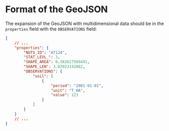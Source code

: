 # Format of the GeoJSON

The expansion of the GeoJSON with multidimensional data should be in the `properties` field with the `OBSERVATIONS` field:

```json
{
    // ...
    "properties": {
        "NUTS_ID": "AT124",
        "STAT_LEVL_": 3,
        "SHAPE_AREA": 0.582627509491,
        "SHAPE_LEN": 3.03923142882,
        "OBSERVATIONS": {
            "soil": [
                {
                    "period": "2001-01-01",
                    "unit": "T_HA",
                    "value": 123
                }
            ]
        }
    }
    // ...
}
```